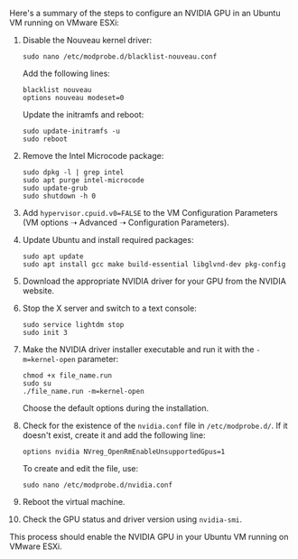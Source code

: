 Here's a summary of the steps to configure an NVIDIA GPU in an Ubuntu VM running on VMware ESXi:

1. Disable the Nouveau kernel driver:
   ```
   sudo nano /etc/modprobe.d/blacklist-nouveau.conf
   ```
   Add the following lines:
   ```
   blacklist nouveau
   options nouveau modeset=0
   ```
   Update the initramfs and reboot:
   ```
   sudo update-initramfs -u
   sudo reboot
   ```

2. Remove the Intel Microcode package:
   ```
   sudo dpkg -l | grep intel
   sudo apt purge intel-microcode
   sudo update-grub
   sudo shutdown -h 0
   ```

3. Add `hypervisor.cpuid.v0=FALSE` to the VM Configuration Parameters (VM options ➝ Advanced ➝ Configuration Parameters).

4. Update Ubuntu and install required packages:
   ```
   sudo apt update
   sudo apt install gcc make build-essential libglvnd-dev pkg-config
   ```

5. Download the appropriate NVIDIA driver for your GPU from the NVIDIA website.

6. Stop the X server and switch to a text console:
   ```
   sudo service lightdm stop
   sudo init 3
   ```

7. Make the NVIDIA driver installer executable and run it with the `-m=kernel-open` parameter:
   ```
   chmod +x file_name.run
   sudo su
   ./file_name.run -m=kernel-open
   ```
   Choose the default options during the installation.

8. Check for the existence of the `nvidia.conf` file in `/etc/modprobe.d/`. If it doesn't exist, create it and add the following line:
   ```
   options nvidia NVreg_OpenRmEnableUnsupportedGpus=1
   ```
   To create and edit the file, use:
   ```
   sudo nano /etc/modprobe.d/nvidia.conf
   ```

9. Reboot the virtual machine.

10. Check the GPU status and driver version using `nvidia-smi`.

This process should enable the NVIDIA GPU in your Ubuntu VM running on VMware ESXi.
